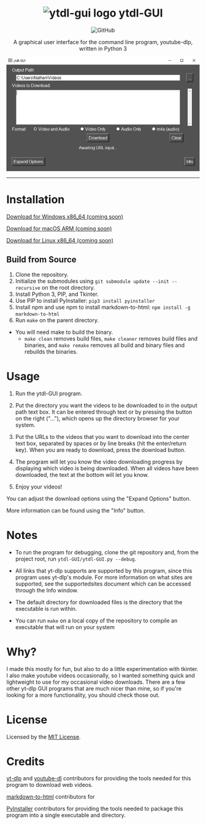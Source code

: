 <h1 align=center> 
  <img src="resources_data/logo.ico?raw=true" alt="ytdl-gui logo" width="30"> ytdl-GUI 
</h1>

<div align=center><img alt="GitHub" src="https://img.shields.io/github/license/molofgarb/ytdl-GUI"></div>
<p align=center>A graphical user interface for the command line program, youtube-dlp, written in Python 3</p>


<div align=center><img src="resources_data/banner.png?raw=true" alt="ytdl-gui picture"></div>

---

# Installation
[Download for Windows x86_64 (coming soon)]()

[Download for macOS ARM (coming soon)]()

[Download for Linux x86_64 (coming soon)]()

## Build from Source

1. Clone the repository.
2. Initialize the submodules using `git submodule update --init --recursive` on the root directory.
3. Install Python 3, PIP, and Tkinter. 
4. Use PIP to install PyInstaller: `pip3 install pyinstaller`
5. Install npm and use npm to install markdown-to-html: `npm install -g markdown-to-html`
6. Run `make` on the parent directory.

- You will need make to build the binary.
  - `make clean` removes build files, `make cleaner` removes build files and binaries, and `make remake` removes all build and binary files and rebuilds the binaries.

# Usage
1. Run the ytdl-GUI program. 

2. Put the directory you want the videos to be downloaded to in the output path text box. It can be entered through text or by pressing the button on the right ("..."), which opens up the directory browser for your system. 

3. Put the URLs to the videos that you want to download into the center text box, separated by spaces or by line breaks (hit the enter/return key). When you are ready to download, press the download button. 

4. The program will let you know the video downloading progress by displaying which video is being downloaded. When all videos have been downloaded, the text at the bottom will let you know.

5. Enjoy your videos!

You can adjust the download options using the "Expand Options" button.

More information can be found using the "Info" button.

# Notes
- To run the program for debugging, clone the git repository and, from the project root, run `ytdl-GUI/ytdl-GUI.py --debug`.

- All links that yt-dlp supports are supported by this program, since this program uses yt-dlp's module. For more information on what sites are supported, see the supportedsites document which can be accessed through the Info window.

- The default directory for downloaded files is the directory that the executable is run within.

- You can run `make` on a local copy of the repository to compile an executable that will run on your system

# Why?
I made this mostly for fun, but also to do a little experimentation with tkinter. I also make youtube videos occasionally, so I wanted something quick and lightweight to use for my occasional video downloads. There are a few other yt-dlp GUI programs that are much nicer than mine, so if you're looking for a more functionality, you should check those out. 

# License
Licensed by the [MIT License](https://github.com/molofgarb/ytdl-GUI/blob/main/LICENSE).

# Credits
[yt-dlp](https://github.com/yt-dlp/yt-dlp) and [youtube-dl](https://github.com/ytdl-org/youtube-dl) contributors for providing the tools needed for this program to download web videos.

[markdown-to-html](https://www.npmjs.com/package/markdown-to-html) contributors for 

[PyInstaller](https://pypi.org/project/pyinstaller/) contributors for providing the tools needed to package this program into a single executable and directory.





